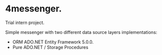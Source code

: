 # 4messenger.
Trial intern project.

Simple messenger with two different data source layers implementations:
- ORM ADO.NET Entity Framework 5.0.0.
- Pure ADO.NET / Storage Procedures
